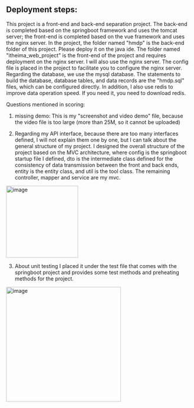 ## Deployment steps:
This project is a front-end and back-end separation project. The back-end is completed based on the springboot framework and uses the tomcat server; the front-end is completed based on the vue framework and uses the nginx server. In the project, the folder named "hmdp" is the back-end folder of this project. Please deploy it on the java ide. The folder named "itheima_web_project" is the front-end of the project and requires deployment on the nginx server. I will also use the nginx server. The config file is placed in the project to facilitate you to configure the nginx server. Regarding the database, we use the mysql database. The statements to build the database, database tables, and data records are the "hmdp.sql" files, which can be configured directly. In addition, I also use redis to improve data operation speed. If you need it, you need to download redis.

Questions mentioned in scoring:
1. missing demo: This is my "screenshot and video demo" file, because the video file is too large (more than 25M, so it cannot be uploaded)

2. Regarding my API interface, because there are too many interfaces defined, I will not explain them one by one, but I can talk about the general structure of my project. I designed the overall structure of the project based on the MVC architecture, where config is the springboot startup file I defined, dto is the intermediate class defined for the consistency of data transmission between the front and back ends, entity is the entity class, and util is the tool class. The remaining controller, mapper and service are my mvc.
<img width="195" alt="image" src="https://github.com/BackendHan/530_Final_Project/assets/144406286/164bacaa-5f84-4332-b927-1cba9f9b446e">

3. About unit testing
I placed it under the test file that comes with the springboot project and provides some test methods and preheating methods for the project.
<img width="311" alt="image" src="https://github.com/BackendHan/530_Final_Project/assets/144406286/bcf2f286-dc19-4985-8cb6-eeec104aec6a">


